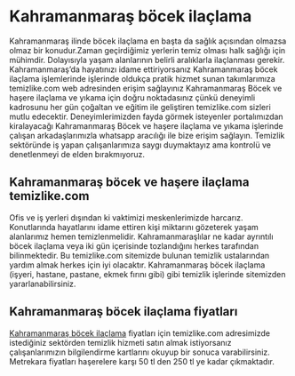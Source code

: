 # Kahramanmaraş böcek ilaçlama
Kahramanmaraş ilinde böcek ilaçlama en başta da sağlık açısından olmazsa olmaz bir konudur.Zaman geçirdiğimiz yerlerin temiz olması halk sağlığı için mühimdir. Dolayısıyla yaşam alanlarının belirli aralıklarla ilaçlanması gerekir. Kahramanmaraş’da hayatınızı idame ettiriyorsanız Kahramanmaraş böcek ilaçlama işlemlerinde işlerinde oldukça pratik hizmet sunan takımlarımıza temizlike.com web adresinden erişim sağlayınız Kahramanmaraş Böcek ve haşere ilaçlama ve yıkama için doğru noktadasınız çünkü deneyimli kadrosunu her gün çoğaltan ve eğitim ile geliştiren temizlike.com sizleri mutlu edecektir. Deneyimlerimizden fayda görmek isteyenler portalımızdan kiralayacağı Kahramanmaraş Böcek ve haşere ilaçlama ve yıkama işlerinde çalışan arkadaşlarımızla whatsapp aracılığı ile bize erişim sağlayın. Temizlik sektöründe iş yapan çalışanlarımıza saygı duymaktayız ama kontrolü ve denetlenmeyi de elden bırakmıyoruz.

## Kahramanmaraş böcek ve haşere ilaçlama temizlike.com

Ofis ve iş yerleri dışından ki vaktimizi meskenlerimizde harcarız. Konutlarında hayatlarını idame ettiren kişi miktarını gözeterek yaşam alanlarımız hemen temizlenmelidir. Kahramanmaraşlılar ne kadar ayrıntılı böcek ilaçlama veya iki gün içerisinde tozlandığını herkes tarafından bilinmektedir. Bu temizlike.com sitemizde bulunan temizlik ustalarından yardım almak herkes için iyi olacaktır. Kahramanmaraş böcek ilaçlama (işyeri, hastane, pastane, ekmek fırını gibi) gibi temizlik işlerinde sitemizden yararlanabilirsiniz.

## Kahramanmaraş böcek ilaçlama fiyatları

[Kahramanmaraş böcek ilaçlama](https://www.temizlike.com/kahramanmaras/) fiyatları için temizlike.com adresimizde istediğiniz sektörden temizlik hizmeti satın almak istiyorsanız çalışanlarımızın bilgilendirme kartlarını okuyup bir sonuca varabilirsiniz. Metrekara fiyatları haşerelere karşı 50 tl den 250 tl ye kadar çıkmaktadır.
